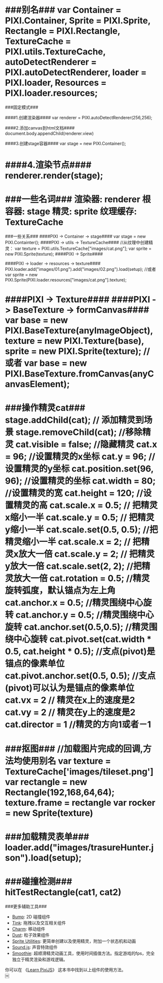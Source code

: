 ###别名###
	var Container = PIXI.Container,
		Sprite = PIXI.Sprite,
		Rectangle = PIXI.Rectangle,
		TextureCache = PIXI.utils.TextureCache,
		autoDetectRenderer = PIXI.autoDetectRenderer,
		loader = PIXI.loader,
		Resources = PIXI.loader.resources;		
===
###固定模式###

####1.创建渲染器####
	var renderer = PIXI.autoDetectRenderer(256,256);
	
####2.添加canvas到html文档####
	document.body.appendChild(renderer.view)
	
####3.创建stage容器####
	var stage = new PIXI.Container();

####4.渲染节点####
	renderer.render(stage);
===
###一些名词###
	渲染器:  renderer
	根容器:  stage
	精灵:    sprite
	纹理缓存: TextureCache===###一些关系###
####PIXI -> Container -> stage####
	var stage = new PIXI.Containter();
####PIXI -> utils -> TextureCache####
	//从纹理中创建精灵：
	var texture = PIXI.utils.TextureCache["images/cat.png"];
	var sprite = new PIXI.Sprite(texture);####PIXI -> Sprite####
####PIXI -> loader -> resources -> texture####	PIXI.loader.add("images/01.png").add("images/02.png").load(setup);	//或者	var sprite = new PIXI.Sprite(PIXI.loader.resources["images/cat.png"].texture);	####PIXI -> Texture########PIXI -> BaseTexture -> formCanvas####
	var base = new PIXI.BaseTexture(anyImageObject),
		texture = new PIXI.Texture(base),
		sprite = new PIXI.Sprite(texture);
	//或者
	var base = new PIXI.BaseTexture.fromCanvas(anyCanvasElement);
===
###操作精灵cat###
	stage.addChild(cat); // 添加精灵到场景
	stage.removeChild(cat); //移除精灵
	cat.visible = false;  //隐藏精灵
	cat.x = 96; //设置精灵的x坐标
	cat.y = 96; //设置精灵的y坐标
	cat.position.set(96, 96); //设置精灵的坐标
	cat.width = 80; //设置精灵的宽
	cat.height = 120; //设置精灵的高
	cat.scale.x = 0.5; // 把精灵x缩小一半
	cat.scale.y = 0.5; // 把精灵y缩小一半
	cat.scale.set(0.5, 0.5); //把精灵缩小一半
	cat.scale.x = 2; // 把精灵x放大一倍
	cat.scale.y = 2; // 把精灵y放大一倍
	cat.scale.set(2, 2); //把精灵放大一倍
	cat.rotation = 0.5; //精灵旋转弧度，默认锚点为左上角	cat.anchor.x = 0.5; //精灵围绕中心旋转
	cat.anchor.y = 0.5; //精灵围绕中心旋转
	cat.anchor.set(0.5,0.5); //精灵围绕中心旋转
	cat.pivot.set(cat.width * 0.5, cat.height * 0.5); //支点(pivot)是锚点的像素单位
	cat.pivot.anchor.set(0.5, 0.5); //支点(pivot)可以认为是锚点的像素单位
	cat.vx = 2 // 精灵在x上的速度是2
	cat.vy = 2 // 精灵在y上的速度是2
	cat.director = 1 //精灵的方向1或者－1
===
###抠图###
	//加载图片完成的回调,方法均使用别名
	var texture = TextureCache['images/tileset.png']
	var rectangle = new Rectangle(192,168,64,64);
	texture.frame = rectangle
	var rocker = new Sprite(texture)
===
###加载精灵表单###
	loader.add("images/trasureHunter.json").load(setup);
===
###碰撞检测###
	hitTestRectangle(cat1, cat2)
===
###更多辅助工具###
- [Bump](https://github.com/kittykatattack/bump): 2D 碰撞组件
- [Tink](https://github.com/kittykatattack/tink): 拖拽以及交互相关组件
- [Charm](https://github.com/kittykatattack/charm): 移动组件
- [Dust](https://github.com/kittykatattack/dust): 粒子效果组件
- [Sprite Utilities](https://github.com/kittykatattack/spriteUtilities): 更简单创建以及使用精灵，附加一个状态机和动画
- [Sound.js](https://github.com/kittykatattack/sound.js): 声音特效组件
- [Smoothie](https://github.com/kittykatattack/smoothie): 超顺滑精灵动画工具，使用时间插值方法。指定游戏的fps，完全独立于精灵渲染和游戏逻辑。

你可以在 《[Learn PixiJS](http://www.springer.com/us/book/9781484210956)》 这本书中找到以上组件的使用方法。	
          ￼                                                          
                                                                                                      
